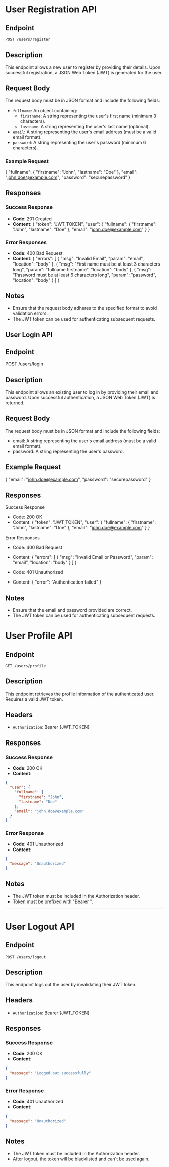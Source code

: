 # User Registration API

## Endpoint
`POST /users/register`

## Description
This endpoint allows a new user to register by providing their details. Upon successful registration, a JSON Web Token (JWT) is generated for the user.

## Request Body
The request body must be in JSON format and include the following fields:

- `fullname`: An object containing:
  - `firstname`: A string representing the user's first name (minimum 3 characters).
  - `lastname`: A string representing the user's last name (optional).
- `email`: A string representing the user's email address (must be a valid email format).
- `password`: A string representing the user's password (minimum 6 characters).

### Example Request
{
  "fullname": {
    "firstname": "John",
    "lastname": "Doe"
  },
  "email": "john.doe@example.com",
  "password": "securepassword"
}

## Responses

### Success Response
- **Code**: 201 Created
- **Content**:
{
  "token": "JWT_TOKEN",
  "user": {
    "fullname": {
      "firstname": "John",
      "lastname": "Doe"
    },
    "email": "john.doe@example.com"
  }
}
  
### Error Responses
- **Code**: 400 Bad Request
- **Content**:
{
  "errors": [
    {
      "msg": "Invalid Email",
      "param": "email",
      "location": "body"
    },
    {
      "msg": "First name must be at least 3 characters long",
      "param": "fullname.firstname",
      "location": "body"
    },
    {
      "msg": "Password must be at least 6 characters long",
      "param": "password",
      "location": "body"
    }
  ]
}
  
## Notes
- Ensure that the request body adheres to the specified format to avoid validation errors.
- The JWT token can be used for authenticating subsequent requests.

## User Login API
## Endpoint
POST /users/login

## Description
This endpoint allows an existing user to log in by providing their email and password. Upon successful authentication, a JSON Web Token (JWT) is returned.

## Request Body
The request body must be in JSON format and include the following fields:

- email: A string representing the user's email address (must be a valid email format).
- password: A string representing the user's password.

## Example Request
{
  "email": "john.doe@example.com",
  "password": "securepassword"
}

## Responses
Success Response
- Code: 200 OK
- Content:
{
  "token": "JWT_TOKEN",
  "user": {
    "fullname": {
      "firstname": "John",
      "lastname": "Doe"
    },
    "email": "john.doe@example.com"
  }
}

Error Responses
- Code: 400 Bad Request
- Content:
{
  "errors": [
    {
      "msg": "Invalid Email or Password",
      "param": "email",
      "location": "body"
    }
  ]
}

 - Code: 401 Unauthorized
 - Content:
 {
  "error": "Authentication failed"
}

## Notes
- Ensure that the email and password provided are correct.
- The JWT token can be used for authenticating subsequent requests.



# User Profile API

## Endpoint
`GET /users/profile`

## Description
This endpoint retrieves the profile information of the authenticated user. Requires a valid JWT token.

## Headers
- `Authorization`: Bearer {JWT_TOKEN}

## Responses

### Success Response
- **Code**: 200 OK
- **Content**:
```json
{
  "user": {
    "fullname": {
      "firstname": "John",
      "lastname": "Doe"
    },
    "email": "john.doe@example.com"
  }
}
```

### Error Response
- **Code**: 401 Unauthorized
- **Content**:
```json
{
  "message": "Unauthorized"
}
```

## Notes
- The JWT token must be included in the Authorization header.
- Token must be prefixed with "Bearer ".

---

# User Logout API

## Endpoint
`POST /users/logout`

## Description
This endpoint logs out the user by invalidating their JWT token.

## Headers
- `Authorization`: Bearer {JWT_TOKEN}

## Responses

### Success Response
- **Code**: 200 OK
- **Content**:
```json
{
  "message": "Logged out successfully"
}
```

### Error Response
- **Code**: 401 Unauthorized
- **Content**:
```json
{
  "message": "Unauthorized"
}
```

## Notes
- The JWT token must be included in the Authorization header.
- After logout, the token will be blacklisted and can't be used again.